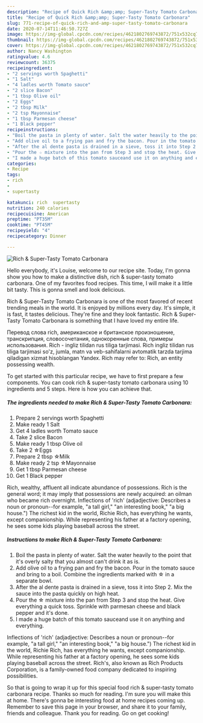 ```yaml
---
description: "Recipe of Quick Rich &amp;amp; Super-Tasty Tomato Carbonara"
title: "Recipe of Quick Rich &amp;amp; Super-Tasty Tomato Carbonara"
slug: 771-recipe-of-quick-rich-and-amp-super-tasty-tomato-carbonara
date: 2020-07-14T11:46:50.727Z
image: https://img-global.cpcdn.com/recipes/4621802769743872/751x532cq70/rich-super-tasty-tomato-carbonara-recipe-main-photo.jpg
thumbnail: https://img-global.cpcdn.com/recipes/4621802769743872/751x532cq70/rich-super-tasty-tomato-carbonara-recipe-main-photo.jpg
cover: https://img-global.cpcdn.com/recipes/4621802769743872/751x532cq70/rich-super-tasty-tomato-carbonara-recipe-main-photo.jpg
author: Nancy Washington
ratingvalue: 4.6
reviewcount: 36375
recipeingredient:
- "2 servings worth Spaghetti"
- "1 Salt"
- "4 ladles worth Tomato sauce"
- "2 slice Bacon"
- "1 tbsp Olive oil"
- "2 Eggs"
- "2 tbsp Milk"
- "2 tsp Mayonnaise"
- "1 tbsp Parmesan cheese"
- "1 Black pepper"
recipeinstructions:
- "Boil the pasta in plenty of water. Salt the water heavily to the point that it&#39;s overly salty that you almost can&#39;t drink it as is."
- "Add olive oil to a frying pan and fry the bacon. Pour in the tomato sauce and bring to a boil. Combine the ingredients marked with ☆ in a separate bowl."
- "After the al dente pasta is drained in a sieve, toss it into Step 2. Mix the sauce into the pasta quickly on high heat."
- "Pour the ☆ mixture into the pan from Step 3 and stop the heat. Give everything a quick toss. Sprinkle with parmesan cheese and black pepper and it&#39;s done."
- "I made a huge batch of this tomato sauceand use it on anything and everything."
categories:
- Recipe
tags:
- rich
- 
- supertasty

katakunci: rich  supertasty 
nutrition: 240 calories
recipecuisine: American
preptime: "PT35M"
cooktime: "PT45M"
recipeyield: "4"
recipecategory: Dinner

---
```



![Rich &amp; Super-Tasty Tomato Carbonara](https://img-global.cpcdn.com/recipes/4621802769743872/751x532cq70/rich-super-tasty-tomato-carbonara-recipe-main-photo.jpg)

Hello everybody, it's Louise, welcome to our recipe site. Today, I'm gonna show you how to make a distinctive dish, rich &amp; super-tasty tomato carbonara. One of my favorites food recipes. This time, I will make it a little bit tasty. This is gonna smell and look delicious.

Rich &amp; Super-Tasty Tomato Carbonara is one of the most favored of recent trending meals in the world. It is enjoyed by millions every day. It's simple, it is fast, it tastes delicious. They're fine and they look fantastic. Rich &amp; Super-Tasty Tomato Carbonara is something that I have loved my entire life.

Перевод слова rich, американское и британское произношение, транскрипция, словосочетания, однокоренные слова, примеры использования. Rich - ingliz tilidan rus tiliga tarjimasi. Rich ingliz tilidan rus tiliga tarjimasi so&#39;z, jumla, matn va veb-sahifalarni avtomatik tarzda tarjima qiladigan xizmat hisoblangan Yandex. Rich may refer to: Rich, an entity possessing wealth.


To get started with this particular recipe, we have to first prepare a few components. You can cook rich &amp; super-tasty tomato carbonara using 10 ingredients and 5 steps. Here is how you can achieve that.

<!--inarticleads1-->

##### The ingredients needed to make Rich &amp; Super-Tasty Tomato Carbonara:

1. Prepare 2 servings worth Spaghetti
1. Make ready 1 Salt
1. Get 4 ladles worth Tomato sauce
1. Take 2 slice Bacon
1. Make ready 1 tbsp Olive oil
1. Take 2 ☆Eggs
1. Prepare 2 tbsp ☆Milk
1. Make ready 2 tsp ☆Mayonnaise
1. Get 1 tbsp Parmesan cheese
1. Get 1 Black pepper


Rich, wealthy, affluent all indicate abundance of possessions. Rich is the general word; it may imply that possessions are newly acquired: an oilman who became rich overnight. Inflections of &#39;rich&#39; (adjadjective: Describes a noun or pronoun--for example, &#34;a tall girl,&#34; &#34;an interesting book,&#34; &#34;a big house.&#34;) The richest kid in the world, Richie Rich, has everything he wants, except companionship. While representing his father at a factory opening, he sees some kids playing baseball across the street. 

<!--inarticleads2-->

##### Instructions to make Rich &amp; Super-Tasty Tomato Carbonara:

1. Boil the pasta in plenty of water. Salt the water heavily to the point that it&#39;s overly salty that you almost can&#39;t drink it as is.
1. Add olive oil to a frying pan and fry the bacon. Pour in the tomato sauce and bring to a boil. Combine the ingredients marked with ☆ in a separate bowl.
1. After the al dente pasta is drained in a sieve, toss it into Step 2. Mix the sauce into the pasta quickly on high heat.
1. Pour the ☆ mixture into the pan from Step 3 and stop the heat. Give everything a quick toss. Sprinkle with parmesan cheese and black pepper and it&#39;s done.
1. I made a huge batch of this tomato sauceand use it on anything and everything.


Inflections of &#39;rich&#39; (adjadjective: Describes a noun or pronoun--for example, &#34;a tall girl,&#34; &#34;an interesting book,&#34; &#34;a big house.&#34;) The richest kid in the world, Richie Rich, has everything he wants, except companionship. While representing his father at a factory opening, he sees some kids playing baseball across the street. Rich&#39;s, also known as Rich Products Corporation, is a family-owned food company dedicated to inspiring possibilities. 

So that is going to wrap it up for this special food rich &amp; super-tasty tomato carbonara recipe. Thanks so much for reading. I'm sure you will make this at home. There's gonna be interesting food at home recipes coming up. Remember to save this page in your browser, and share it to your family, friends and colleague. Thank you for reading. Go on get cooking!
